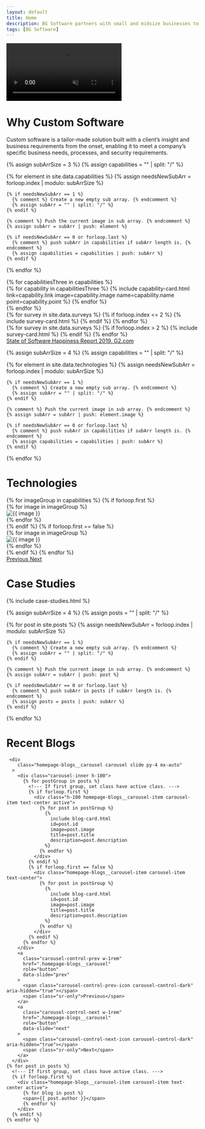 ```yaml
---
layout: default
title: Home
description: BG Software partners with small and midsize businesses to create professional software that’s easy to learn, simple to launch, and created just for you.
tags: [BG Software]
---
```


<div>
  <!--- Headline. --->
  <div id="headline">
    <video
      class="headline__video"
      playsinline="playsinline"
      autoplay="autoplay"
      muted="muted"
      loop="loop"
    >
      <source src="/assets/videos/hero_video.mp4" type="video/mp4">
    </video>
  </div>
  <!--- End of Headline. --->


  <!---  Custom Software. --->
  <div id="custom-software" class="bg-color-blue py-5">
    <div
      class="opener w-100"
      data-aos="fade-right"
      data-aos-offset="200"
    >
      <h1 class="text-center color-white mb-0">Why Custom Software</h1>
    </div>
    <div
      class="d-flex justify-content-center"
      data-aos="fade-right"
      data-aos-offset="200"
    >
      <p class="custom-software__text color-white text-center pt-5 font-weight-lighter font-size-md line-height-2">
        Custom software is a tailor-made solution built with a client’s insight and business
        requirements from the onset, enabling it to meet a company’s specific business
        needs, processes, and security requirements.
      </p>
    </div>
  </div>
  <!--- End of Custom Software. --->

  <!--- Create a nested array for Capabilities. --->
  {% assign subArrSize = 3 %}
  {% assign capabilities = "" | split: "/" %}

  {% for element in site.data.capabilities %}
    {% assign needsNewSubArr = forloop.index | modulo: subArrSize %}

    {% if needsNewSubArr == 1 %}
      {% comment %} Create a new empty sub array. {% endcomment %}
      {% assign subArr = "" | split: "/" %}
    {% endif %}

    {% comment %} Push the current image in sub array. {% endcomment %}
    {% assign subArr = subArr | push: element %}

    {% if needsNewSubArr == 0 or forloop.last %}
      {% comment %} push subArr in capabilities if subArr length is. {% endcomment %}
      {% assign capabilities = capabilities | push: subArr %}
    {% endif %}
  {% endfor %}

  <!--- Capabilities. --->
  <div id="capabilities" class="py-6">
    <div class="d-flex align-items-center flex-column">
      {% for capabilitiesThree in capabilities %}
      <div class="capabilities__cards d-flex justify-content-center m-0">
        {% for capability in capabilitiesThree %}
          {%
            include capability-card.html
            link=capability.link
            image=capability.image
            name=capability.name
            point=capability.point
          %}
        {% endfor %}
      </div>
      {% endfor %}
    </div>
  </div>
  <!--- End of Capabilities. --->


  <!--- Survey. --->
  <div id="survey" class="pt-4 bg-color-blue d-flex flex-column">
    <div class="survey__groups d-flex justify-content-center align-items-center color-white mx-auto">
      <div class="survey__group d-flex">
      {% for survey in site.data.surveys %}
        {% if forloop.index <= 2 %}
          {% include survey-card.html %}
        {% endif %}
      {% endfor %}
      </div>
      <div class="survey__group d-flex">
      {% for survey in site.data.surveys %}
        {% if forloop.index > 2 %}
          {% include survey-card.html %}
        {% endif %}
      {% endfor %}
      </div>
    </div>
    <a
      href="https://learn.g2.com/state-of-software-happiness-report-2019"
      class="font-size-md color-white text-center"
      data-aos="fade-right"
      data-aos-offset="200"
    >
      <span class="hover-color-dark-blue">State of Software Happiness Report 2019. G2.com</span>
    </a>
  </div>
  <!--- End of Survey. --->



  <!--- Capabilities. --->
  <!--- Create a nested array for Capabilities to group carousel. --->
  {% assign subArrSize = 4 %}
  {% assign capabilities = "" | split: "/" %}

  {% for element in site.data.technologies %}
    {% assign needsNewSubArr = forloop.index | modulo: subArrSize %}

    {% if needsNewSubArr == 1 %}
      {% comment %} Create a new empty sub array. {% endcomment %}
      {% assign subArr = "" | split: "/" %}
    {% endif %}

    {% comment %} Push the current image in sub array. {% endcomment %}
    {% assign subArr = subArr | push: element.image %}

    {% if needsNewSubArr == 0 or forloop.last %}
      {% comment %} push subArr in capabilities if subArr length is. {% endcomment %}
      {% assign capabilities = capabilities | push: subArr %}
    {% endif %}
  {% endfor %}

  <div id="capabilities" class="bg-color-white py-4">
    <h1
      class="text-center pt-5"
      data-aos="fade-right"
      data-aos-offset="200"
    >Technologies</h1>
    <div class="d-flex flex-column align-items-center">
      <div
        class="capabilities__carousel carousel slide py-6"
        data-ride="carousel"
        data-aos="fade-right"
        data-aos-offset="200"
      >
        <div class="carousel-inner">
          {% for imageGroup in capabilities %}
            <!--- If first group, set class have active class. --->
            {% if forloop.first %}
              <div class="capabilities__carousel-item carousel-item text-center active">
                {% for image in imageGroup %}
                  <div class="capabilities__carousel-image-container d-inline-block my-1">
                    <img
                      class="w-100 h-auto"
                      src="/assets/images/technologies/{{ image }}"
                      alt="{{ image }}"
                    >
                  </div>
                {% endfor %}
              </div>
            {% endif %}
            {% if forloop.first == false %}
              <div class="capabilities__carousel-item carousel-item text-center">
                {% for image in imageGroup %}
                  <div class="capabilities__carousel-image-container d-inline-block my-1">
                    <img
                      class="w-100 h-auto"
                      src="/assets/images/technologies/{{ image }}"
                      alt="{{ image }}"
                    >
                  </div>
                {% endfor %}
              </div>
            {% endif %}
          {% endfor %}
        </div>
        <a
          class="carousel-control-prev w-1rem"
          href=".capabilities__carousel"
          role="button"
          data-slide="prev"
        >
          <span class="carousel-control-prev-icon carousel-control-dark" aria-hidden="true"></span>
          <span class="sr-only">Previous</span>
        </a>
        <a
          class="carousel-control-next w-1rem"
          href=".capabilities__carousel"
          role="button"
          data-slide="next"
        >
          <span class="carousel-control-next-icon carousel-control-dark" aria-hidden="true"></span>
          <span class="sr-only">Next</span>
        </a>
      </div>
    </div>
  </div>
  <!--- End of Capabilities. --->


  <!--- Clients. --->
  <div id="clients" class="pb-4">
    <div class="d-flex flex-column align-items-center">
      <div class="bg-color-blue w-100 py-2">
        <h1
          class="text-center color-white"
          data-aos="fade-right"
          data-aos-offset="200"
        >Case Studies</h1>
      </div>
      <div
        class="clients__content py-4 text-center"
        data-aos="fade-right"
        data-aos-offset="200"
      >
      {% include case-studies.html %}
      </div>
    </div>
  </div>
  <!--- End of Clients. --->


  <!--- Create a nested array for blog posts to group carousel. --->
  {% assign subArrSize = 4 %}
  {% assign posts = "" | split: "/" %}

  {% for post in site.posts %}
    {% assign needsNewSubArr = forloop.index | modulo: subArrSize %}

    {% if needsNewSubArr == 1 %}
      {% comment %} Create a new empty sub array. {% endcomment %}
      {% assign subArr = "" | split: "/" %}
    {% endif %}

    {% comment %} Push the current image in sub array. {% endcomment %}
    {% assign subArr = subArr | push: post %}

    {% if needsNewSubArr == 0 or forloop.last %}
      {% comment %} push subArr in posts if subArr length is. {% endcomment %}
      {% assign posts = posts | push: subArr %}
    {% endif %}
  {% endfor %}
  <!--- Blogs. --->

  <div id="blogs" class="pb-4">
    <div class="d-flex flex-column align-items-center">
      <div class="bg-color-blue w-100 py-2">
        <h1
          class="text-center color-white"
          data-aos="fade-right"
          data-aos-offset="200"
        >Recent Blogs</h1>
      </div>
    </div>
  </div>

  <div
    id="homepage-blogs"
    class="py-4"
    data-ride="carousel"
    data-aos="fade-right"
    data-aos-offset="200"
  >

     <div
        class="homepage-blogs__carousel carousel slide py-4 mx-auto"
      >
        <div class="carousel-inner h-100">
          {% for postGroup in posts %}
            <!--- If first group, set class have active class. --->
            {% if forloop.first %}
              <div class="h-100 homepage-blogs__carousel-item carousel-item text-center active">
                {% for post in postGroup %}
                  {%
                    include blog-card.html
                    id=post.id
                    image=post.image
                    title=post.title
                    description=post.description
                  %}
                {% endfor %}
              </div>
            {% endif %}
            {% if forloop.first == false %}
              <div class="homepage-blogs__carousel-item carousel-item text-center">
                {% for post in postGroup %}
                  {%
                    include blog-card.html
                    id=post.id
                    image=post.image
                    title=post.title
                    description=post.description
                  %}
                {% endfor %}
              </div>
            {% endif %}
          {% endfor %}
        </div>
        <a
          class="carousel-control-prev w-1rem"
          href=".homepage-blogs__carousel"
          role="button"
          data-slide="prev"
        >
          <span class="carousel-control-prev-icon carousel-control-dark" aria-hidden="true"></span>
          <span class="sr-only">Previous</span>
        </a>
        <a
          class="carousel-control-next w-1rem"
          href=".homepage-blogs__carousel"
          role="button"
          data-slide="next"
        >
          <span class="carousel-control-next-icon carousel-control-dark" aria-hidden="true"></span>
          <span class="sr-only">Next</span>
        </a>
      </div>
    {% for post in posts %}
      <!--- If first group, set class have active class. --->
      {% if forloop.first %}
        <div class="homepage-blogs__carousel-item carousel-item text-center active">
          {% for blog in post %}
          <span>{{ post.author }}</span>
          {% endfor %}
        </div>
      {% endif %}
    {% endfor %}
  </div>
  <!--- End of Blogs. --->


</div>